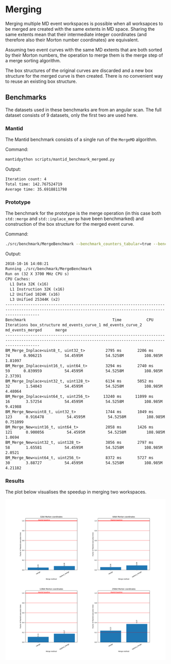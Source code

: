 # Merging

Merging multiple MD event workspaces is possible when all worksapces to be
merged are created with the same extents in MD space. Sharing the same extents
mean that their intermediate integer coordinates (and therefore also their
Morton number coordinates) are equivalent.

Assuming two event curves with the same MD extents that are both sorted by their
Morton numbers, the operation to merge them is the merge step of a merge sorting
algorithm.

The box structures of the original curves are discarded and a new box structure
for the merged curve is then created. There is no convenient way to reuse an
existing box structure.

## Benchmarks

The datasets used in these benchmarks are from an angular scan. The full dataset
consists of 9 datasets, only the first two are used here.

### Mantid

The Mantid benchmark consists of a single run of the `MergeMD` algorithm.

Command:
```sh
mantidpython scripts/mantid_benchmark_mergemd.py
```

Output:
```
Iteration count: 4
Total time: 142.767524719
Average time: 35.6918811798
```

### Prototype

The benchmark for the prototype is the merge operation (in this case both
`std::merge` and `std::inplace_merge` have been benchmarked) and construction of
the box structure for the merged event curve.

Command:
```sh
./src/benchmark/MergeBenchmark --benchmark_counters_tabular=true --benchmark_min_time=120
```

Output:
```
2018-10-16 14:08:21
Running ./src/benchmark/MergeBenchmark
Run on (32 X 3700 MHz CPU s)
CPU Caches:
  L1 Data 32K (x16)
  L1 Instruction 32K (x16)
  L2 Unified 1024K (x16)
  L3 Unified 25344K (x2)
-----------------------------------------------------------------------------------------------------------------------------------------------------------
Benchmark                                      Time           CPU Iterations box_structure md_events_curve_1 md_events_curve_2 md_events_merged      merge
-----------------------------------------------------------------------------------------------------------------------------------------------------------
BM_Merge_Inplace<uint8_t, uint32_t>         2795 ms       2206 ms         74      0.906215          54.4595M          54.5258M         108.985M    1.81097
BM_Merge_Inplace<uint16_t, uint64_t>        3294 ms       2740 ms         59      0.839959          54.4595M          54.5258M         108.985M    2.37391
BM_Merge_Inplace<uint32_t, uint128_t>       6134 ms       5052 ms         32       1.54043          54.4595M          54.5258M         108.985M    4.48064
BM_Merge_Inplace<uint64_t, uint256_t>      13240 ms      11099 ms         16       3.57254          54.4595M          54.5258M         108.985M    9.41988
BM_Merge_New<uint8_t, uint32_t>             1744 ms       1049 ms        123      0.916478          54.4595M          54.5258M         108.985M   0.751099
BM_Merge_New<uint16_t, uint64_t>            2058 ms       1426 ms        121      0.900056          54.4595M          54.5258M         108.985M     1.0694
BM_Merge_New<uint32_t, uint128_t>           3856 ms       2797 ms         58       1.65581          54.4595M          54.5258M         108.985M     2.0521
BM_Merge_New<uint64_t, uint256_t>           8372 ms       5727 ms         30       3.88727          54.4595M          54.5258M         108.985M    4.21182
```

### Results

The plot below visualises the speedup in merging two workspaces.

![Benchmark Results](./results.png)
